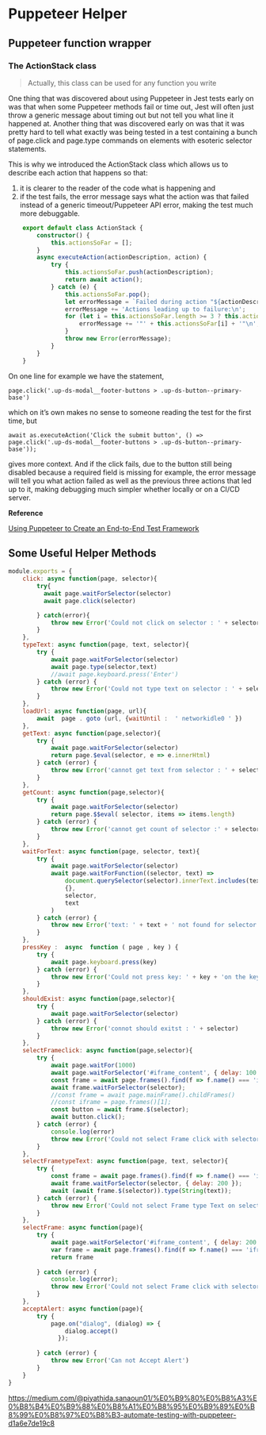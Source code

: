 # Puppeteer Helper

## Puppeteer function wrapper
### The ActionStack class

> Actually, this class can be used for any function you write

One thing that was discovered about using Puppeteer in Jest tests early on was that when some Puppeteer methods fail or time out, Jest will often just throw a generic message about timing out but not tell you what line it happened at. Another thing that was discovered early on was that it was pretty hard to tell what exactly was being tested in a test containing a bunch of page.click and page.type commands on elements with esoteric selector statements.

This is why we introduced the ActionStack class which allows us to describe each action that happens so that:

1) it is clearer to the reader of the code what is happening and
2) if the test fails, the error message says what the action was that failed instead of a generic timeout/Puppeteer API error, making the test much more debuggable.

```typescript
    export default class ActionStack {
        constructor() {
            this.actionsSoFar = [];
        }
        async executeAction(actionDescription, action) {
            try {
                this.actionsSoFar.push(actionDescription);
                return await action();
            } catch (e) {
                this.actionsSoFar.pop();
                let errorMessage = `Failed during action "${actionDescription}", due to error: ${e}\n`;
                errorMessage += 'Actions leading up to failure:\n';
                for (let i = this.actionsSoFar.length >= 3 ? this.actionsSoFar.length - 3 : 0; i < this.actionsSoFar.length; i++) {
                    errorMessage += '"' + this.actionsSoFar[i] + '"\n';
                }
                throw new Error(errorMessage);
            }
        }
    }

```

On one line for example we have the statement,

    page.click('.up-ds-modal__footer-buttons > .up-ds-button--primary-base')

which on it’s own makes no sense to someone reading the test for the first time, but

    await as.executeAction('Click the submit button', () => page.click('.up-ds-modal__footer-buttons > .up-ds-button--primary-base'));

gives more context. And if the click fails, due to the button still being disabled because a required field is missing for example, the error message will tell you what action failed as well as the previous three actions that led up to it, making debugging much simpler whether locally or on a CI/CD server.


**Reference**

[Using Puppeteer to Create an End-to-End Test Framework](https://medium.com/uptake-tech/using-puppeteer-to-create-an-end-to-end-test-framework-f1e7e008c793)


## Some Useful Helper Methods

```javascript
module.exports = {
    click: async function(page, selector){
        try{
          await page.waitForSelector(selector)
          await page.click(selector)

        } catch(error){
            throw new Error('Could not click on selector : ' + selector)
        }
    },
    typeText: async function(page, text, selector){
        try {
            await page.waitForSelector(selector)
            await page.type(selector,text)
            //await page.keyboard.press('Enter')
        } catch (error) {
            throw new Error('Could not type text on selector : ' + selector)
        }
    },
    loadUrl: async function(page, url){
        await  page . goto (url, {waitUntil :  ' networkidle0 ' })
    },
    getText: async function(page,selector){
        try {
            await page.waitForSelector(selector)
            return page.$eval(selector, e => e.innerHtml)
        } catch (error) {
            throw new Error('cannot get text from selector : ' + selector)
        }
    },
    getCount: async function(page,selector){
        try {
            await page.waitForSelector(selector)
            return page.$$eval( selector, items => items.length)
        } catch (error) {
            throw new Error('cannot get count of selector :' + selector )
        }
    },
    waitForText: async function(page, selector, text){
        try {
            await page.waitForSelector(selector)
            await page.waitForFunction((selector, text) =>
                document.querySelector(selector).innerText.includes(text),
                {},
                selector,
                text
            )
        } catch (error) {
            throw new Error('text: ' + text + ' not found for selector '+ selector)
        }
    },
    pressKey :  async  function ( page , key ) {
        try {
            await page.keyboard.press(key)
        } catch (error) {
            throw new Error('Could not press key: ' + key + 'on the keybroad')
        }
    },
    shouldExist: async function(page,selector){
        try {
            await page.waitForSelector(selector)
        } catch (error) {
            throw new Error('connot should exitst : ' + selector)
        }
    },
    selectFrameclick: async function(page,selector){
        try {
            await page.waitFor(1000)
            await page.waitForSelector('#iframe_content', { delay: 100 });
            const frame = await page.frames().find(f => f.name() === 'iframe_content'); 
            await frame.waitForSelector(selector);
            //const frame = await page.mainFrame().childFrames()
            //const iframe = page.frames()[1];
            const button = await frame.$(selector);
            await button.click();
        } catch (error) {
            console.log(error)
            throw new Error('Could not select Frame click with selector : ' + selector)
        }
    },
    selectFrametypeText: async function(page, text, selector){
        try {
            const frame = await page.frames().find(f => f.name() === 'iframe_content'); 
            await frame.waitForSelector(selector, { delay: 200 });
            await (await frame.$(selector)).type(String(text)); 
        } catch (error) {
            throw new Error('Could not select Frame type Text on selector : ' + selector)
        }
    },
    selectFrame: async function(page){
        try {
            await page.waitForSelector('#iframe_content', { delay: 200 });
            var frame = await page.frames().find(f => f.name() === 'iframe_content')
            return frame
            
        } catch (error) {
            console.log(error);
            throw new Error('Could not select Frame click with selector : ' + selector)
        }
    },
    acceptAlert: async function(page){
        try {
            page.on("dialog", (dialog) => {
                dialog.accept()
              });
            
        } catch (error) {
            throw new Error('Can not Accept Alert')
        }
    }
}
```

https://medium.com/@piyathida.sanaoun01/%E0%B9%80%E0%B8%A3%E0%B8%B4%E0%B9%88%E0%B8%A1%E0%B8%95%E0%B9%89%E0%B8%99%E0%B8%97%E0%B8%B3-automate-testing-with-puppeteer-d1a6e7de19c8
